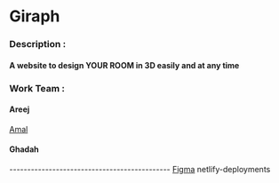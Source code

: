 <h1>Giraph</h1>
<h3>Description : </h3>
<h4>A website to design YOUR ROOM in 3D easily and at any time</h4>
<h3>Work Team :</h3>
<h4>Areej </h4>
<a href="https://github.com/AmalAlshehrig">Amal</a>
<h4>Ghadah</h4>
---------------------------------------------
<a href='https://www.figma.com/file/QDnDUpuB8haiavVLq4swHP/Final-project?type=design&node-id=0%3A1&mode=design&t=BSHY77AM24IEJoAY-1'>Figma</a>
<a>netlify-deployments</a>

